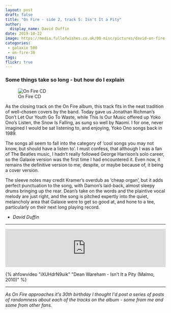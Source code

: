 ```yaml
---
layout: post
draft: false
title: "On Fire - side 2, track 5: Isn't It a Pity"
author:
  display_name: David Duffin
date: 2019-10-22
image: https://media.fullofwishes.co.uk/00-misc/pictures/david-on-fire-cd.jpg
categories:
 - galaxie 500
 - on-fire-30
tags:
flickr: true
---
```


### Some things take so long - but how do I explain

<figure class="caption aligncenter"><img src="https://media.fullofwishes.co.uk/00-misc/pictures/david-on-fire-cd.jpg" alt="On Fire CD" /><figcaption class="caption-text">On Fire CD</figcaption></figure>

As the closing track on the On Fire album, this track fits in the neat tradition of well-chosen covers by the band. Today gave us Jonathan Richman’s Don’t Let Our Youth Go To Waste, while This Is Our Music offered up Yoko Ono’s Listen, the Snow Is Falling, as sung so well by Naomi. I for one, never imagined I would be sat listening to, and enjoying, Yoko Ono songs back in 1989.

The songs all seem to fall into the category of ‘cool songs you may not know, but should have a listen to’. I must confess, that although I was a fan of The Beatles music, I hadn’t really followed George Harrison’s solo career, so the Galaxie version was the first time I had encountered it. Even now, it remains the definitive version to me, despite, or maybe because of, it being a cover version.

The sleeve notes may credit Kramer’s overdub as ‘cheap organ’, but it adds perfect punctuation to the song, with Damon’s laid-back, almost sleepy drums bringing up the rear. Dean’s take on the words and the plaintive vocal melody are just right, and the song is pitched expertly into the quiet, melancholy area that Galaxie were to get so good at, and hone to a tee, particularly on their next long playing record.

- _David Duffin_

---

<iframe style="border: 0; width: 100%; height: 120px;" src="https://bandcamp.com/EmbeddedPlayer/album=158016030/size=large/bgcol=ffffff/linkcol=0687f5/tracklist=false/artwork=small/track=2696126854/transparent=true/" seamless><a href="http://galaxie500.bandcamp.com/album/on-fire">On Fire by Galaxie 500</a></iframe>


{% ahfowvideo "iXUHdrN9uik" "Dean Wareham - Isn't It a Pity (Malmo, 2010)" %}

---

_As On Fire approaches it's 30th birthday I thought I'd post a series of posts of randomness about each of the tracks on the album - some from me and some from other fans._
